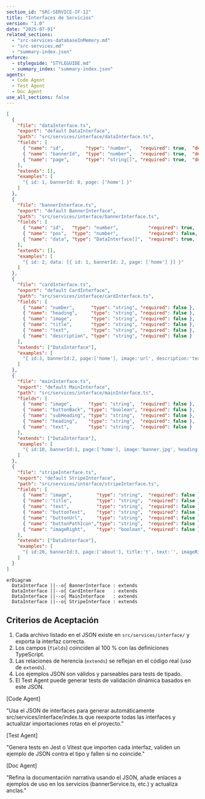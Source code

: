 ```yaml
---
section_id: "SRC-SERVICE-IF-12"
title: "Interfaces de Servicios"
version: "1.0"
date: "2025-07-01"
related_sections:
  - "src-services-databaseInMemory.md"
  - "src-services.md"
  - "summary-index.json"
enforce:
  - styleguide: "STYLEGUIDE.md"
  - summary_index: "summary-index.json"
agents:
  - Code Agent
  - Test Agent
  - Doc Agent
use_all_sections: false
---
```

```json
[
  {
    "file": "dataInterface.ts",
    "export": "default DataInterface",
    "path": "src/services/interface/dataInterface.ts",
    "fields": [
      { "name": "id",        "type": "number",   "required": true,  "description": "Identificador único" },
      { "name": "bannerId",  "type": "number",   "required": true,  "description": "ID de banner asociado" },
      { "name": "page",      "type": "string[]", "required": true,  "description": "Páginas donde aparece" }
    ],
    "extends": [],
    "examples": [
      "{ id: 1, bannerId: 0, page: ['home'] }"
    ]
  },
  {
    "file": "bannerInterface.ts",
    "export": "default BannerInterface",
    "path": "src/services/interface/bannerInterface.ts",
    "fields": [
      { "name": "id",   "type": "number",           "required": true,  "description": "ID del banner" },
      { "name": "pos",  "type": "number",           "required": false, "description": "Posición opcional" },
      { "name": "data", "type": "DataInterface[]",  "required": true,  "description": "Datos asociados" }
    ],
    "extends": [],
    "examples": [
      "{ id: 2, data: [{ id: 1, bannerId: 2, page: ['home'] }] }"
    ]
  },
  {
    "file": "cardInterface.ts",
    "export": "default CardInterface",
    "path": "src/services/interface/cardInterface.ts",
    "fields": [
      { "name": "number",      "type": "string", "required": false },
      { "name": "heading",     "type": "string", "required": false },
      { "name": "image",       "type": "string", "required": false },
      { "name": "title",       "type": "string", "required": false },
      { "name": "text",        "type": "string", "required": false },
      { "name": "description", "type": "string", "required": false }
    ],
    "extends": ["DataInterface"],
    "examples": [
      "{ id:3, bannerId:2, page:['home'], image:'url', description:'text' }"
    ]
  },
  {
    "file": "mainInterface.ts",
    "export": "default MainInterface",
    "path": "src/services/interface/mainInterface.ts",
    "fields": [
      { "name": "image",      "type": "string",  "required": false },
      { "name": "buttonBack", "type": "boolean", "required": false },
      { "name": "subHeading", "type": "string",  "required": false },
      { "name": "heading",    "type": "string",  "required": false },
      { "name": "text",       "type": "string",  "required": false }
    ],
    "extends": ["DataInterface"],
    "examples": [
      "{ id:10, bannerId:1, page:['home'], image:'banner.jpg', heading:'Hi', text:'desc' }"
    ]
  },
  {
    "file": "stripeInterface.ts",
    "export": "default StripeInterface",
    "path": "src/services/interface/stripeInterface.ts",
    "fields": [
      { "name": "image",         "type": "string",  "required": false },
      { "name": "title",         "type": "string",  "required": false },
      { "name": "text",          "type": "string",  "required": false },
      { "name": "buttonText",    "type": "string",  "required": false },
      { "name": "buttonUrl",     "type": "string",  "required": false },
      { "name": "buttonPathIcon","type": "string",  "required": false },
      { "name": "imageRight",    "type": "boolean", "required": false }
    ],
    "extends": ["DataInterface"],
    "examples": [
      "{ id:20, bannerId:3, page:['about'], title:'t', text:'', imageRight:true }"
    ]
  }
]
```
```mermaid
erDiagram
  DataInterface ||--o{ BannerInterface : extends
  DataInterface ||--o{ CardInterface   : extends
  DataInterface ||--o{ MainInterface   : extends
  DataInterface ||--o{ StripeInterface : extends
```

## Criterios de Aceptación
1. Cada archivo listado en el JSON existe en `src/services/interface/` y exporta la interfaz correcta.  
2. Los campos (`fields`) coinciden al 100 % con las definiciones TypeScript.  
3. Las relaciones de herencia (`extends`) se reflejan en el código real (uso de `extends`).  
4. Los ejemplos JSON son válidos y parseables para tests de tipado.  
5. El Test Agent puede generar tests de validación dinámica basados en este JSON.

[Code Agent]

"Usa el JSON de interfaces para generar automáticamente src/services/interface/index.ts que reexporte todas las interfaces y actualizar importaciones rotas en el proyecto."

[Test Agent]

"Genera tests en Jest o Vitest que importen cada interfaz, validen un ejemplo de JSON contra el tipo y fallen si no coincide."

[Doc Agent]

"Refina la documentación narrativa usando el JSON, añade enlaces a ejemplos de uso en los servicios (bannerService.ts, etc.) y actualiza anclas."
